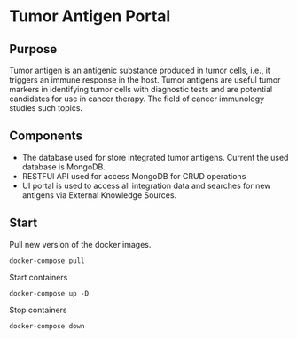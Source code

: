 # Tumor Antigen Portal

## Purpose

Tumor antigen is an antigenic substance produced in tumor cells, i.e., it triggers an immune response in the host. Tumor antigens are useful tumor markers in identifying tumor cells with diagnostic tests and are potential candidates for use in cancer therapy. The field of cancer immunology studies such topics.

## Components
- The database used for store integrated tumor antigens. Current the used database is MongoDB.
- RESTFUl API used for access MongoDB for CRUD operations
- UI portal is used to access all integration data and searches for new antigens via External Knowledge Sources.

## Start

Pull new version of the docker images. 
```
docker-compose pull
```

Start containers
```
docker-compose up -D
```


Stop containers
```
docker-compose down
```
